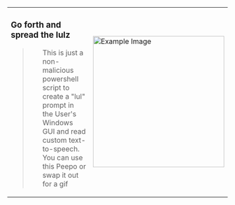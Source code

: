 <table>
  <tr>
    <td>
      <h3>Go forth and spread the lulz</h3>
      <blockquote>
        <ol>
          <l>This is just a non-malicious powershell script to create a "lul" prompt</l>
          <l>in the User's Windows GUI and read custom text-to-speech.</l>
          <l>You can use this Peepo or swap it out for a gif</l>
        </ol>
      </blockquote>
    </td>
    <td>
      <img src="https://github.com/Cyb3rW1LL/h0sts/assets/39623516/cc9e9692-d669-4b5e-83e5-69292f9dac8c" alt="Example Image" style="width:300px;">
    </td>
  </tr>
</table>
